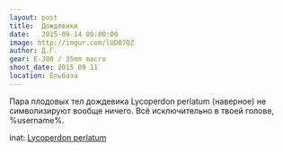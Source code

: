 ```yaml
---
layout: post
title:  Дождевики
date:   2015-09-14 00:00:00
image: http://imgur.com/lUD07QZ
author: Д.Г.
gear: E-300 / 35mm macro
shoot_date: 2015 09 11
location: Ельбаза
---
```


Пара плодовых тел дождевика Lycoperdon perlatum (наверное) не символизируют вообще ничего. Всё исключительно в твоей голове, %username%.

inat: [Lycoperdon perlatum](http://www.inaturalist.org/taxa/48443-Lycoperdon-perlatum)
